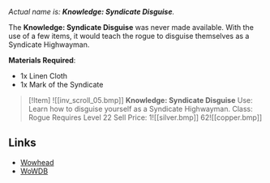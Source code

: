 _Actual name is: **Knowledge: Syndicate Disguise**._

The **Knowledge: Syndicate Disguise** was never made available. With the use of a few items, it would teach the rogue to disguise themselves as a Syndicate Highwayman.

**Materials Required**:
- 1x Linen Cloth
- 1x Mark of the Syndicate

> [!Item] ![[inv_scroll_05.bmp]]
> **Knowledge: Syndicate Disguise**
> Use: Learn how to disguise yourself as a Syndicate Highwayman.
> Class: Rogue
> Requires Level 22
> Sell Price: 1![[silver.bmp]] 62![[copper.bmp]]

## Links

- [Wowhead](https://www.wowhead.com/item=5132)
- [WoWDB](https://www.wowdb.com/items/5132)